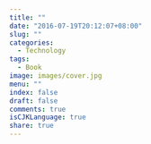 ```yaml
---
title: ""
date: "2016-07-19T20:12:07+08:00"
slug: ""
categories:
  - Technology
tags:
  - Book
image: images/cover.jpg
menu: ""
index: false
draft: false
comments: true
isCJKLanguage: true
share: true
---
```

